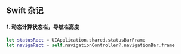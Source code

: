 ## Swift 杂记

#### 1. 动态计算状态栏，导航栏高度

```swift
let statusRect = UIApplication.shared.statusBarFrame 
let navigaRect = self.navigationController?.navigationBar.frame
```